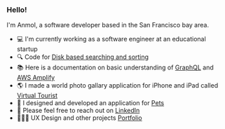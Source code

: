 ### Hello!
I'm Anmol, a software developer based in the San Francisco bay area.

- 💻 I'm currently working as a software engineer at an educational startup
- 🔍 Code for [Disk based searching and sorting](https://github.com/anmolraibhandare/Disk_Based_Sorting_And_Searching)
- 📚 Here is a documentation on basic understanding of [GraphQL](https://graphql.org/) and [AWS Amplify](https://docs.amplify.aws/)
- 🌎 I made a world photo gallary application for iPhone and iPad called [Virtual Tourist](https://github.com/anmolraibhandare/VirtualTouristApp)
- 🐾 I designed and developed an application for [Pets](https://github.com/anmolraibhandare/KeaApp)
- 👋 Please feel free to reach out on [LinkedIn](https://www.linkedin.com/in/anmolraib/)
- 👩🏻‍💻 UX Design and other projects [Portfolio](https://raibhandareanmol.wixsite.com/portfolio)

<!-- [![Top Langs](https://github-readme-stats.vercel.app/api/top-langs/?username=anmolraibhandare&hide=jupyter%20notebook&layout=compact)](https://github.com/anmolraibhandare/github-readme-stats) -->

